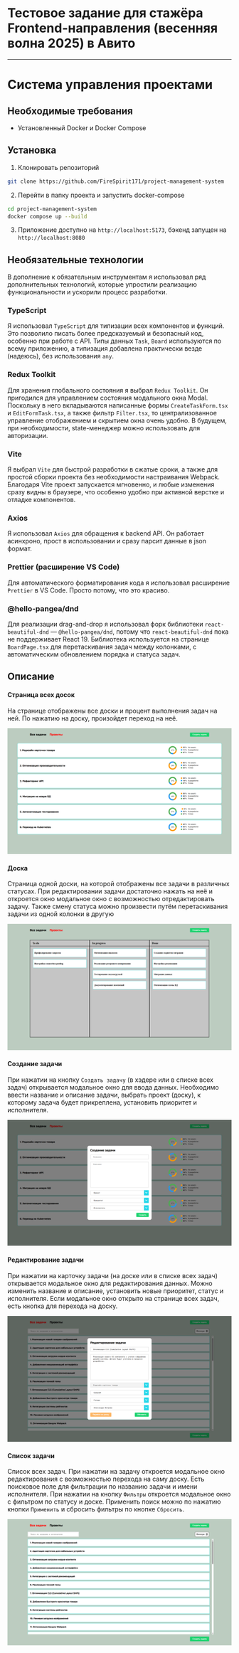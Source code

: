 # Тестовое задание для стажёра Frontend-направления (весенняя волна 2025) в Авито

---

# Система управления проектами

## Необходимые требования

- Установленный Docker и Docker Compose

## Установка

1. Клонировать репозиторий

```bash
git clone https://github.com/FireSpirit171/project-management-system
```

2. Перейти в папку проекта и запустить docker-compose

```bash
cd project-management-system
docker compose up --build
```

3. Приложение доступно на `http://localhost:5173`, бэкенд запущен на `http://localhost:8080`

## Необязательные технологии

В дополнение к обязательным инструментам я использовал ряд дополнительных технологий, которые упростили реализацию функциональности и ускорили процесс разработки.

### TypeScript

Я использовал `TypeScript` для типизации всех компонентов и функций. Это позволило писать более предсказуемый и безопасный код, особенно при работе с API. Типы данных `Task`, `Board` используются по всему приложению, а типизация добавлена практически везде (надеюсь), без использования `any`.

### Redux Toolkit

Для хранения глобального состояния я выбрал `Redux Toolkit`. Он пригодился для управлением состояния модального окна Modal. Поскольку в него вкладываются написанные формы `CreateTaskForm.tsx` и `EditFormTask.tsx`, а также фильтр `Filter.tsx`, то централизованное управление отображением и скрытием окна очень удобно. В будущем, при необходимости, state-менеджер можно использовать для авторизации.

### Vite

Я выбрал `Vite` для быстрой разработки в сжатые сроки, а также для простой сборки проекта без необходимости настраивания Webpack. Благодаря Vite проект запускается мгновенно, и любые изменения сразу видны в браузере, что особенно удобно при активной верстке и отладке компонентов.

### Axios

Я использовал `Axios` для обращения к backend API. Он работает асинхроно, прост в использовании и сразу парсит данные в json формат.

### Prettier (расширение VS Code)

Для автоматического форматирования кода я использовал расширение `Prettier` в VS Code. Просто потому, что это красиво.

### @hello-pangea/dnd

Для реализации drag-and-drop я использовал форк библиотеки `react-beautiful-dnd` — `@hello-pangea/dnd`, потому что `react-beautiful-dnd` пока не поддерживает React 19. Библиотека используется на странице `BoardPage.tsx` для перетаскивания задач между колонками, с автоматическим обновлением порядка и статуса задач.

## Описание

#### Страница всех досок

На странице отображены все доски и процент выполнения задач на ней. По нажатию на доску, произойдет переход на неё.

![Страница всех досок](assets/boards.png)

#### Доска

Страница одной доски, на которой отображены все задачи в различных статусах. При редактировании задачи достаточно нажать на неё и откроется окно модальное окно с возможностью отредактировать задачу. Также смену статуса можно произвести путём перетаскивания задачи из одной колонки в другую

![Страница всех досок](assets/board.png)

#### Создание задачи

При нажатии на кнопку `Создать задачу` (в хэдере или в списке всех задач) открывается модальное окно для ввода данных. Необходимо ввести название и описание задачи, выбрать проект (доску), к которому задача будет прикреплена, установить приоритет и исполнителя.

![Страница всех досок](assets/create.png)

#### Редактирование задачи

При нажатии на карточку задачи (на доске или в списке всех задач) открывается модальное окно для редактирования данных. Можно изменить название и описание, установить новые приоритет, статус и исполнителя. Если модальное окно открыто на странице всех задач, есть кнопка для перехода на доску.

![Страница всех досок](assets/edit.png)

#### Список задачи

Список всех задач. При нажатии на задачу откроется модальное окно редактирования с возможностью перехода на саму доску. Есть поисковое поле для фильтрации по названию задачи и имени исполнителя. При нажатии на кнопку `Фильтры` откроется модальное окно с фильтром по статусу и доске. Применить поиск можно по нажатию кнопки `Применить` и сбросить фильтры по кнопке `Сбросить`.

![Страница всех досок](assets/tasks.png)
